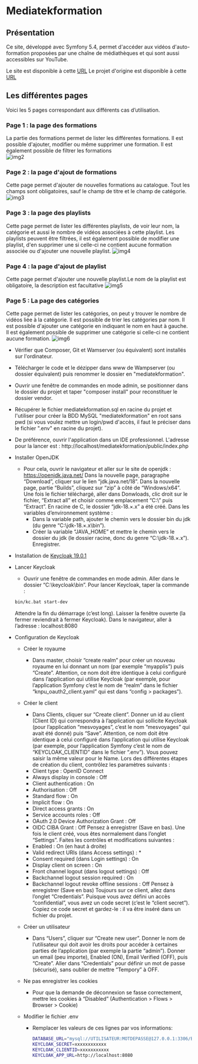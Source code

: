 # Mediatekformation
## Présentation
Ce site, développé avec Symfony 5.4, permet d'accéder aux vidéos d'auto-formation proposées par une chaîne de médiathèques et qui sont aussi accessibles sur YouTube.<br> 

Le site est disponible à cette [URL](https://mediatekformation.squareface.fr/)
Le projet d'origine est disponible à cette [URL](https://github.com/CNED-SLAM/mediatekformation)

## Les différentes pages
Voici les 5 pages correspondant aux différents cas d’utilisation.
### Page 1 : la page des formations
La partie des formations permet de lister les différentes formations. Il est possible d'ajouter, modifier ou même supprimer une formation. Il est également possible de filtrer les formations<br>
![img2](https://github.com/squareface27/mediatekformation/blob/prod/images/admin_formations.png?raw=true)
### Page 2 : la page d'ajout de formations
Cette page permet d'ajouter de nouvelles formations au catalogue. Tout les champs sont obligatoires, sauf le champ de titre et le champ de catégorie.
![img3](https://github.com/squareface27/mediatekformation/blob/prod/images/admin_formations_add.png?raw=true)
### Page 3 : la page des playlists
Cette page permet de lister les différentes playlists, de voir leur nom, la catégorie et aussi le nombre de vidéos associées à cette playlist. Les playlists peuvent être filtrées, il est également possible de modifier une playlist, d'en supprimer une si celle-ci ne contient aucune formation associée ou d'ajouter une nouvelle playlist.
![img4](https://github.com/squareface27/mediatekformation/blob/prod/images/admin_playlists.png?raw=true)
### Page 4 : la page d'ajout de playlist
Cette page permet d'ajouter une nouvelle playlist.Le nom de la playlist est obligatoire, la description est facultative
![img5](https://github.com/squareface27/mediatekformation/blob/prod/images/admin_playlists_add.png?raw=true)
### Page 5 : La page des catégories
Cette page permet de lister les catégories, on peut y trouver le nombre de vidéos liée à la catégorie. Il est possible de trier les catégories par nom. Il est possible d'ajouter une catégorie en indiquant le nom en haut à gauche. Il est également possible de supprimer une catégorie si celle-ci ne contient aucune formation.
![img6](https://github.com/squareface27/mediatekformation/blob/prod/images/admin_categories.png?raw=true)


- Vérifier que Composer, Git et Wamserver (ou équivalent) sont installés sur l'ordinateur.
- Télécharger le code et le dézipper dans www de Wampserver (ou dossier équivalent) puis renommer le dossier en "mediatekformation".<br>
- Ouvrir une fenêtre de commandes en mode admin, se positionner dans le dossier du projet et taper "composer install" pour reconstituer le dossier vendor.<br>
- Récupérer le fichier mediatekformation.sql en racine du projet et l'utiliser pour créer la BDD MySQL "mediatekformation" en root sans pwd (si vous voulez mettre un login/pwd d'accès, il faut le préciser dans le fichier ".env" en racine du projet).<br>
- De préférence, ouvrir l'application dans un IDE professionnel. L'adresse pour la lancer est : http://localhost/mediatekformation/public/index.php<br>
- Installer OpenJDK<br>
    - Pour cela, ouvrir le navigateur et aller sur le site de openjdk :
https://openjdk.java.net/
Dans la nouvelle page, paragraphe “Download”, cliquer sur le lien “jdk.java.net/18”.
Dans la nouvelle page, partie “Builds”, cliquez sur “zip” à côté de “Windows/x64”.
Une fois le fichier téléchargé, aller dans Donwloads, clic droit sur le fichier, “Extract all” et choisir comme emplacement “C:\” puis “Extract”.
En racine de C, le dossier “jdk-18.×.x” a été créé.
Dans les variables d’environnement système :
        - Dans la variable path, ajouter le chemin vers le dossier bin du jdk (du genre “C:\jdk-18.×.x\bin”).
        - Créer la variable “JAVA_HOME” et mettre le chemin vers le dossier du jdk (le dossier racine, donc du genre “C:\jdk-18.×.x”).
        Enregistrer.
- Installation de [Keycloak 19.0.1](https://github.com/keycloak/keycloak/releases/tag/19.0.1)<br>
- Lancer Keycloak
    - Ouvrir une fenêtre de commandes en mode admin.
Aller dans le dossier “C:\keycloak\bin”.
Pour lancer Keycloak, taper la commande :
    ```bash
    bin/kc.bat start-dev
    ```
    Attendre la fin du démarrage (c’est long).
    Laisser la fenêtre ouverte (la fermer reviendrait à fermer Keycloak).
    Dans le navigateur, aller à l’adresse :
    localhost:8080<br>

- Configuration de Keycloak
    - Créer le royaume
        - Dans master, choisir “create realm” pour créer un nouveau royaume en lui donnant un nom (par exemple “myapplis”) puis “Create”.
Attention, ce nom doit être identique à celui configuré dans l’application qui utilise Keycloak (par exemple, pour l’application Symfony c’est le nom de “realm” dans le fichier “knpu_oauth2_client.yaml” qui est dans “config > packages”).
    -  Créer le client
        - Dans Clients, cliquer sur “Create client”.
Donner un id au client (Client ID) qui correspondra à l’application qui sollicite Keycloak (pour l’application “mesvoyages”, c’est le nom “mesvoyages” qui avait été donné) puis “Save”.
Attention, ce nom doit être identique à celui configuré dans l’application qui utilise Keycloak (par exemple, pour l’application Symfony c’est le nom de “KEYCLOAK_CLIENTID” dans le fichier “.env”).
Vous pouvez saisir la même valeur pour le Name.
Lors des différentes étapes de création du client, contrôlez les paramètres suivants :
        - Client type : OpenID Connect
        - Always display in console : Off
        - Client authentication : On
        - Authorisation : Off
        - Standard flow : On
        - Implicit flow : On
        - Direct access grants : On
        - Service accounts roles : Off
        - OAuth 2.0 Device Authorization Grant : Off
        - OIDC CIBA Grant : Off
        Pensez à enregistrer (Save en bas). Une fois le client créé, vous êtes normalement dans l’onglet “Settings”. Faites les contrôles et modifications suivantes :
        - Enabled : On (en haut à droite)
        - Valid redirect URIs (dans Access settings) : *
        - Consent required (dans Login settings) : On
        - Display client on screen : On
        - Front channel logout (dans logout settings) : Off
        - Backchannel logout session required : On
        - Backchannel logout revoke offline sessions : Off
        Pensez à enregistrer (Save en bas)
        Toujours sur ce client, allez dans l’onglet “Credentials”.
        Puisque vous avez défini un accès “confidential”, vous avez un code secret (c’est le “client secret”).
        Copiez ce code secret et gardez-le : il va être inséré dans un fichier du projet.
    -  Créer un utilisateur
        - Dans “Users”, cliquer sur “Create new user”.
        Donner le nom de l’utilisateur qui doit avoir les droits pour accéder à certaines parties de l’application (par exemple la partie “admin”).
        Donner un email (peu importe), Enabled (ON), Email Verified (OFF), puis “Create”.
        Aller dans “Credentials” pour définir un mot de passe (sécurisé), sans oublier de mettre
        “Tempory” à OFF.

    - Ne pas enregistrer les cookies
        - Pour que la demande de déconnexion se fasse correctement, mettre les cookies à “Disabled” (Authentication > Flows > Browser > Cookie)

    - Modifier le fichier .env
        - Remplacer les valeurs de ces lignes par vos informations: 
            ```bash
            DATABASE_URL="mysql://UTILISATEUR:MOTDEPASSE@127.0.0.1:3306/BDD"
            KEYCLOAK_SECRET=xxxxxxxxxxxx
            KEYCLOAK_CLIENTID=xxxxxxxxxxx
            KEYCLOAK_APP_URL=http://localhost:8080
            ```